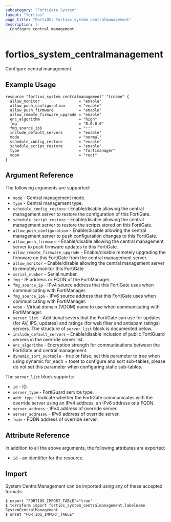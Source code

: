 ```yaml
---
subcategory: "FortiGate System"
layout: "fortios"
page_title: "FortiOS: fortios_system_centralmanagement"
description: |-
  Configure central management.
---
```


# fortios_system_centralmanagement
Configure central management.

## Example Usage

```hcl
resource "fortios_system_centralmanagement" "trname" {
  allow_monitor                 = "enable"
  allow_push_configuration      = "enable"
  allow_push_firmware           = "enable"
  allow_remote_firmware_upgrade = "enable"
  enc_algorithm                 = "high"
  fmg                           = "0.0.0.0"
  fmg_source_ip6                = "::"
  include_default_servers       = "enable"
  mode                          = "normal"
  schedule_config_restore       = "enable"
  schedule_script_restore       = "enable"
  type                          = "fortimanager"
  vdom                          = "root"
}
```

## Argument Reference


The following arguments are supported:

* `mode` - Central management mode.
* `type` - Central management type.
* `schedule_config_restore` - Enable/disable allowing the central management server to restore the configuration of this FortiGate.
* `schedule_script_restore` - Enable/disable allowing the central management server to restore the scripts stored on this FortiGate.
* `allow_push_configuration` - Enable/disable allowing the central management server to push configuration changes to this FortiGate.
* `allow_push_firmware` - Enable/disable allowing the central management server to push firmware updates to this FortiGate.
* `allow_remote_firmware_upgrade` - Enable/disable remotely upgrading the firmware on this FortiGate from the central management server.
* `allow_monitor` - Enable/disable allowing the central management server to remotely monitor this FortiGate
* `serial_number` - Serial number.
* `fmg` - IP address or FQDN of the FortiManager.
* `fmg_source_ip` - IPv4 source address that this FortiGate uses when communicating with FortiManager.
* `fmg_source_ip6` - IPv6 source address that this FortiGate uses when communicating with FortiManager.
* `vdom` - Virtual domain (VDOM) name to use when communicating with FortiManager.
* `server_list` - Additional severs that the FortiGate can use for updates (for AV, IPS, updates) and ratings (for web filter and antispam ratings) servers. The structure of `server_list` block is documented below.
* `include_default_servers` - Enable/disable inclusion of public FortiGuard servers in the override server list.
* `enc_algorithm` - Encryption strength for communications between the FortiGate and central management.
* `dynamic_sort_subtable` - true or false, set this parameter to true when using dynamic for_each + toset to configure and sort sub-tables, please do not set this parameter when configuring static sub-tables.

The `server_list` block supports:

* `id` - ID.
* `server_type` - FortiGuard service type.
* `addr_type` - Indicate whether the FortiGate communicates with the override server using an IPv4 address, an IPv6 address or a FQDN.
* `server_address` - IPv4 address of override server.
* `server_address6` - IPv6 address of override server.
* `fqdn` - FQDN address of override server.


## Attribute Reference

In addition to all the above arguments, the following attributes are exported:
* `id` - an identifier for the resource.

## Import

System CentralManagement can be imported using any of these accepted formats:
```
$ export "FORTIOS_IMPORT_TABLE"="true"
$ terraform import fortios_system_centralmanagement.labelname SystemCentralManagement
$ unset "FORTIOS_IMPORT_TABLE"
```
